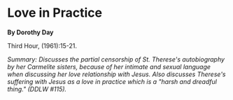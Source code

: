 Love in Practice
================

**By Dorothy Day**

Third Hour, (1961):15-21.

*Summary: Discusses the partial censorship of St. Therese's
autobiography by her Carmelite sisters, because of her intimate and
sexual language when discussing her love relationship with Jesus. Also
discusses Therese's suffering with Jesus as a love in practice which is
a "harsh and dreadful thing." (DDLW \#115).*


